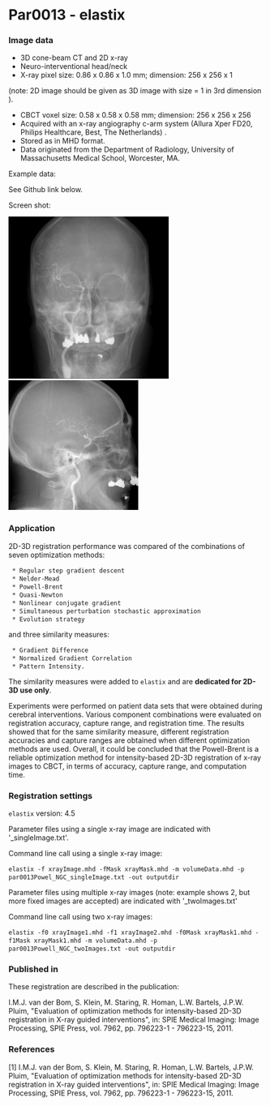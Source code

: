 # Par0013 - elastix

###  Image data

* 3D cone-beam CT and 2D x-ray
* Neuro-interventional head/neck
* X-ray pixel size: 0.86 x 0.86 x 1.0 mm; dimension: 256 x 256 x 1

(note: 2D image should be given as 3D image with size = 1 in 3rd dimension ).

* CBCT voxel size: 0.58 x 0.58 x 0.58 mm; dimension: 256 x 256 x 256
* Acquired with an x-ray angiography c-arm system (Allura Xper FD20, Philips Healthcare, Best, The Netherlands) .
* Stored as in MHD format.
* Data originated from the Department of Radiology, University of Massachusetts Medical School, Worcester, MA.

Example data:

See Github link below.

Screen shot:

![alt-text](Screenshot_x-ray.jpg)![alt-text](Screenshot_x-ray_lat.jpg)

###  Application

2D-3D registration performance was compared of the combinations of seven optimization methods:


     * Regular step gradient descent
     * Nelder-Mead
     * Powell-Brent
     * Quasi-Newton
     * Nonlinear conjugate gradient
     * Simultaneous perturbation stochastic approximation
     * Evolution strategy


and three similarity measures:


     * Gradient Difference
     * Normalized Gradient Correlation
     * Pattern Intensity.


The similarity measures were added to `elastix` and are **dedicated for 2D-3D use only**.

Experiments were performed on patient data sets that were obtained during cerebral interventions. Various component combinations were evaluated on registration accuracy, capture range, and registration time. The results showed that for the same similarity measure, different registration accuracies and capture ranges are obtained when different optimization methods are used. Overall, it could be concluded that the Powell-Brent is a reliable optimization method for intensity-based 2D-3D registration of x-ray images to CBCT, in terms of accuracy, capture range, and computation time.

###  Registration settings

`elastix` version: 4.5

Parameter files using a single x-ray image are indicated with '_singleImage.txt'.

Command line call using a single x-ray image:

    elastix -f xrayImage.mhd -fMask xrayMask.mhd -m volumeData.mhd -p par0013Powel_NGC_singleImage.txt -out outputdir


Parameter files using multiple x-ray images (note: example shows 2, but more fixed images are accepted) are indicated with '_twoImages.txt'

Command line call using two x-ray images:


    elastix -f0 xrayImage1.mhd -f1 xrayImage2.mhd -f0Mask xrayMask1.mhd -f1Mask xrayMask1.mhd -m volumeData.mhd -p par0013Powell_NGC_twoImages.txt -out outputdir


###  Published in

These registration are described in the publication:

I.M.J. van der Bom, S. Klein, M. Staring, R. Homan, L.W. Bartels, J.P.W. Pluim, "Evaluation of optimization methods for intensity-based 2D-3D registration in X-ray guided interventions", in: SPIE Medical Imaging: Image Processing, SPIE Press, vol. 7962, pp. 796223-1 - 796223-15, 2011.

###  References

[1] I.M.J. van der Bom, S. Klein, M. Staring, R. Homan, L.W. Bartels, J.P.W. Pluim, "Evaluation of optimization methods for intensity-based 2D-3D registration in X-ray guided interventions", in: SPIE Medical Imaging: Image Processing, SPIE Press, vol. 7962, pp. 796223-1 - 796223-15, 2011.
